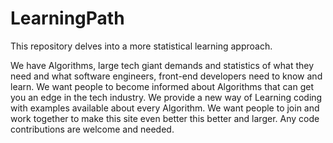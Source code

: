 # LearningPath
 This repository delves into a more statistical learning approach.

We have Algorithms, large tech giant demands and statistics of what they need and what software engineers,
front-end developers need to know and learn.
We want people to become informed about Algorithms that can get you an edge in the tech industry.
We provide a new way of Learning coding with examples available about every Algorithm. 
We want people to join and work together to make this site even better this better and larger.
Any code contributions are welcome and needed.
